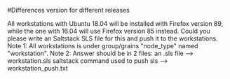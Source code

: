 #Differences version for different releases

All workstations with Ubuntu 18.04 will be installed with Firefox version 89, while the one with 16.04 will
use Firefox version 85 instead. Could you please write an Saltstack SLS file for this and push it to the
workstations.
Note 1: All workstations is under group/grains "node_type" named "workstation".
Note 2: Answer should be in 2 files:
an .sls file --> workstation.sls
saltstack command used to push sls --> workstation_push.txt
